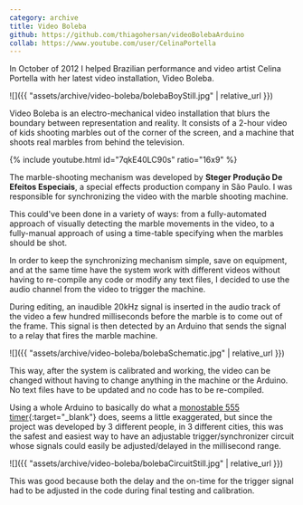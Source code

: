 ```yaml
---
category: archive
title: Video Boleba
github: https://github.com/thiagohersan/videoBolebaArduino
collab: https://www.youtube.com/user/CelinaPortella
---
```

In October of 2012 I helped Brazilian performance and video artist Celina Portella with her latest video installation, Video Boleba.

![]({{ "assets/archive/video-boleba/bolebaBoyStill.jpg" | relative_url }})

Video Boleba is an electro-mechanical video installation that blurs the boundary between representation and reality. It consists of a 2-hour video of kids shooting marbles out of the corner of the screen, and a machine that shoots real marbles from behind the television.

{% include youtube.html id="7qkE40LC90s" ratio="16x9" %}

The marble-shooting mechanism was developed by **Steger Produção De Efeitos Especiais**, a special effects production company in São Paulo. I was responsible for synchronizing the video with the marble shooting machine.

This could've been done in a variety of ways: from a fully-automated approach of visually detecting the marble movements in the video, to a fully-manual approach of using a time-table specifying when the marbles should be shot.

In order to keep the synchronizing mechanism simple, save on equipment, and at the same time have the system work with different videos without having to re-compile any code or modify any text files, I decided to use the audio channel from the video to trigger the machine.

During editing, an inaudible 20kHz signal is inserted in the audio track of the video a few hundred milliseconds before the marble is to come out of the frame. This signal is then detected by an Arduino that sends the signal to a relay that fires the marble machine.

![]({{ "assets/archive/video-boleba/bolebaSchematic.jpg" | relative_url }})

This way, after the system is calibrated and working, the video can be changed without having to change anything in the machine or the Arduino. No text files have to be updated and no code has to be re-compiled.

Using a whole Arduino to basically do what a [monostable 555 timer](http://en.wikipedia.org/wiki/555_timer_IC#Monostable){:target="_blank"} does, seems a little exaggerated, but since the project was developed by 3 different people, in 3 different cities, this was the safest and easiest way to have an adjustable trigger/synchronizer circuit whose signals could easily be adjusted/delayed in the millisecond range.

![]({{ "assets/archive/video-boleba/bolebaCircuitStill.jpg" | relative_url }})

This was good because both the delay and the on-time for the trigger signal had to be adjusted in the code during final testing and calibration.

